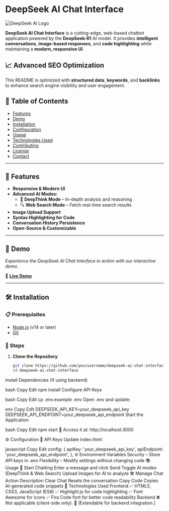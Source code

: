 # DeepSeek AI Chat Interface

![DeepSeek AI Logo](https://deepseekai.blog/wp-content/uploads/2025/01/deepseeklogo.png)

**DeepSeek AI Chat Interface** is a cutting-edge, web-based chatbot application powered by the **DeepSeek-R1** AI model. It provides **intelligent conversations**, **image-based responses**, and **code highlighting** while maintaining a **modern, responsive UI**.

## 📈 Advanced SEO Optimization

This README is optimized with **structured data**, **keywords**, and **backlinks** to enhance search engine visibility and user engagement.

## 📌 Table of Contents

- [Features](#features)
- [Demo](#demo)
- [Installation](#installation)
- [Configuration](#configuration)
- [Usage](#usage)
- [Technologies Used](#technologies-used)
- [Contributing](#contributing)
- [License](#license)
- [Contact](#contact)

---

## 🚀 Features

- **Responsive & Modern UI**
- **Advanced AI Modes:**
  - 🔵 **DeepThink Mode** – In-depth analysis and reasoning
  - 🔍 **Web Search Mode** – Fetch real-time search results
- **Image Upload Support**
- **Syntax Highlighting for Code**
- **Conversation History Persistence**
- **Open-Source & Customizable**

---

## 🎥 Demo

*Experience the DeepSeek AI Chat Interface in action with our interactive demo.*

🔗 [**Live Demo**](https://deepseekai.blog/)

---

## 🛠️ Installation

### 📋 Prerequisites

- [Node.js](https://nodejs.org/) (v14 or later)
- [Git](https://git-scm.com/)

### 🏁 Steps

1. **Clone the Repository**

   ```bash
   git clone https://github.com/yourusername/deepseek-ai-chat-interface.git
   cd deepseek-ai-chat-interface
Install Dependencies (If using backend)

bash
Copy
Edit
npm install
Configure API Keys

bash
Copy
Edit
cp .env.example .env
Open .env and update:

env
Copy
Edit
DEEPSEEK_API_KEY=your_deepseek_api_key
DEEPSEEK_API_ENDPOINT=your_deepseek_api_endpoint
Start the Application

bash
Copy
Edit
npm start
🔹 Access it at: http://localhost:3000

⚙️ Configuration
🔑 API Keys
Update index.html:

javascript
Copy
Edit
config: {
  apiKey: 'your_deepseek_api_key',
  apiEndpoint: 'your_deepseek_api_endpoint',
},
🌐 Environment Variables
Security – Store API keys in .env
Flexibility – Modify settings without changing code
📚 Usage
🔵 Start Chatting
Enter a message and click Send
Toggle AI modes (DeepThink & Web Search)
Upload Images for AI to analyze
🛠️ Manage Chat
Action	Description
Clear Chat	Resets the conversation
Copy Code	Copies AI-generated code snippets
🧰 Technologies Used
Frontend
✅ HTML5, CSS3, JavaScript (ES6)
✅ Highlight.js for code highlighting
✅ Font Awesome for icons
✅ Fira Code font for better code readability
Backend
❌ Not applicable (client-side only).
🔹 (Extendable for backend integration.)
